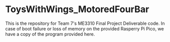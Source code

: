 # ToysWithWings_MotoredFourBar
This is the repository for Team 7's ME3310 Final Project Deliverable code. In case of boot failure or loss of memory on the provided Rasperry Pi Pico, we have a copy of the program provided here.
